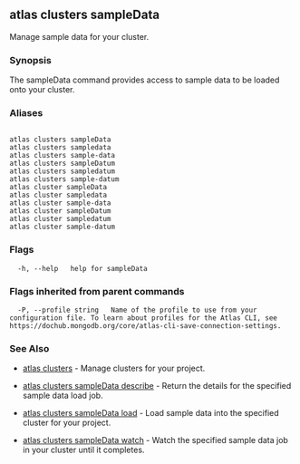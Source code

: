 ## atlas clusters sampleData

Manage sample data for your cluster.


### Synopsis

The sampleData command provides access to sample data to be loaded onto your cluster.




### Aliases
```

atlas clusters sampleData
atlas clusters sampledata
atlas clusters sample-data
atlas clusters sampleDatum
atlas clusters sampledatum
atlas clusters sample-datum
atlas cluster sampleData
atlas cluster sampledata
atlas cluster sample-data
atlas cluster sampleDatum
atlas cluster sampledatum
atlas cluster sample-datum
```



### Flags

```
  -h, --help   help for sampleData

```


### Flags inherited from parent commands

```
  -P, --profile string   Name of the profile to use from your configuration file. To learn about profiles for the Atlas CLI, see https://dochub.mongodb.org/core/atlas-cli-save-connection-settings.

```

### See Also


* [atlas clusters](atlas_clusters.md)	- Manage clusters for your project.

* [atlas clusters sampleData describe](atlas_clusters_sampleData_describe.md)	- Return the details for the specified sample data load job.

* [atlas clusters sampleData load](atlas_clusters_sampleData_load.md)	- Load sample data into the specified cluster for your project.

* [atlas clusters sampleData watch](atlas_clusters_sampleData_watch.md)	- Watch the specified sample data job in your cluster until it completes.



